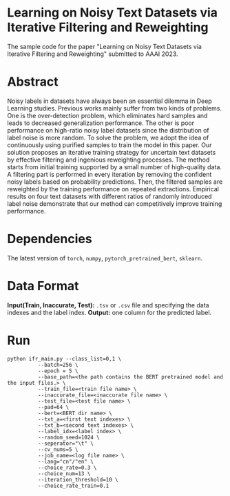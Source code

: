 # Learning on Noisy Text Datasets via Iterative Filtering and Reweighting

The sample code for the paper "Learning on Noisy Text Datasets via Iterative Filtering and Reweighting" submitted to AAAI 2023.

# Abstract

 Noisy labels in datasets have always been an essential dilemma in Deep Learning studies. Previous works mainly suffer from two kinds of problems. One is the over-detection problem, which eliminates hard samples and leads to decreased generalization performance. The other is poor performance on high-ratio noisy label datasets since the distribution of label noise is more random. To solve the problem, we adopt the idea of continuously using purified samples to train the model in this paper. Our solution proposes an iterative training strategy for uncertain text datasets by effective filtering and ingenious reweighting processes. The method starts from initial training supported by a small number of high-quality data. A filtering part is performed in every iteration by removing the confident noisy labels based on probability predictions. Then, the filtered samples are reweighted by the training performance on repeated extractions. Empirical results on four text datasets with different ratios of randomly introduced label noise demonstrate that our method can competitively improve training performance.

# Dependencies

The latest version of `torch`, `numpy`, `pytorch_pretrained_bert`, `sklearn`.

# Data Format

**Input(Train, Inaccurate, Test):** `.tsv` or `.csv` file and specifying the data indexes and the label index.
**Output:** one column for the predicted label.

# Run

```
python ifr_main.py --class_list=0,1 \
          --batch=256 \ 
          --epoch = 5 \
          --base_path=<the path contains the BERT pretrained model and the input files.> \
          --train_file=<train file name> \
          --inaccurate_file=<inaccurate file name> \
          --test_file=<test file name> \
          --pad=64 \
          --bert=<BERT dir name> \
          --txt_a=<first text indexes> \
          --txt_b=<second text indexes> \
          --label_idx=<label index> \
          --random_seed=1024 \
          --seperator="\t" \
          --cv_nums=5 \
          --job_name=<log file name> \
          --lang="cn"/"en" \
          --choice_rate=0.3 \
          --choice_num=13 \
          --iteration_threshold=10 \
          --choice_rate_train=0.1 
```
